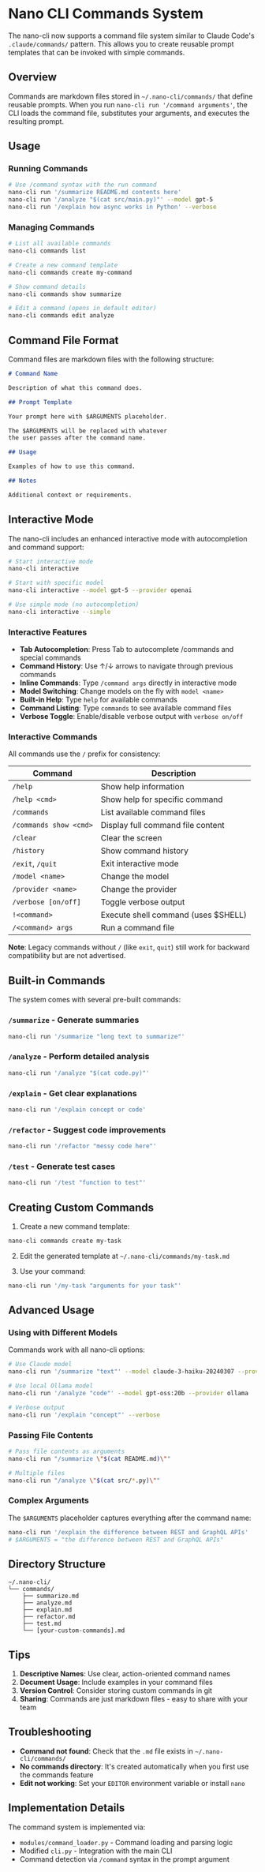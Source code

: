 # Nano CLI Commands System

The nano-cli now supports a command file system similar to Claude Code's `.claude/commands/` pattern. This allows you to create reusable prompt templates that can be invoked with simple commands.

## Overview

Commands are markdown files stored in `~/.nano-cli/commands/` that define reusable prompts. When you run `nano-cli run '/command arguments'`, the CLI loads the command file, substitutes your arguments, and executes the resulting prompt.

## Usage

### Running Commands

```bash
# Use /command syntax with the run command
nano-cli run '/summarize README.md contents here'
nano-cli run '/analyze "$(cat src/main.py)"' --model gpt-5
nano-cli run '/explain how async works in Python' --verbose
```

### Managing Commands

```bash
# List all available commands
nano-cli commands list

# Create a new command template
nano-cli commands create my-command

# Show command details
nano-cli commands show summarize

# Edit a command (opens in default editor)
nano-cli commands edit analyze
```

## Command File Format

Command files are markdown files with the following structure:

```markdown
# Command Name

Description of what this command does.

## Prompt Template

Your prompt here with $ARGUMENTS placeholder.

The $ARGUMENTS will be replaced with whatever 
the user passes after the command name.

## Usage

Examples of how to use this command.

## Notes

Additional context or requirements.
```

## Interactive Mode

The nano-cli includes an enhanced interactive mode with autocompletion and command support:

```bash
# Start interactive mode
nano-cli interactive

# Start with specific model
nano-cli interactive --model gpt-5 --provider openai

# Use simple mode (no autocompletion)
nano-cli interactive --simple
```

### Interactive Features

- **Tab Autocompletion**: Press Tab to autocomplete /commands and special commands
- **Command History**: Use ↑/↓ arrows to navigate through previous commands
- **Inline Commands**: Type `/command args` directly in interactive mode
- **Model Switching**: Change models on the fly with `model <name>`
- **Built-in Help**: Type `help` for available commands
- **Command Listing**: Type `commands` to see available command files
- **Verbose Toggle**: Enable/disable verbose output with `verbose on/off`

### Interactive Commands

All commands use the `/` prefix for consistency:

| Command | Description |
|---------|------------|
| `/help` | Show help information |
| `/help <cmd>` | Show help for specific command |
| `/commands` | List available command files |
| `/commands show <cmd>` | Display full command file content |
| `/clear` | Clear the screen |
| `/history` | Show command history |
| `/exit`, `/quit` | Exit interactive mode |
| `/model <name>` | Change the model |
| `/provider <name>` | Change the provider |
| `/verbose [on/off]` | Toggle verbose output |
| `!<command>` | Execute shell command (uses $SHELL) |
| `/<command> args` | Run a command file |

**Note**: Legacy commands without `/` (like `exit`, `quit`) still work for backward compatibility but are not advertised.

## Built-in Commands

The system comes with several pre-built commands:

### `/summarize` - Generate summaries
```bash
nano-cli run '/summarize "long text to summarize"'
```

### `/analyze` - Perform detailed analysis
```bash
nano-cli run '/analyze "$(cat code.py)"'
```

### `/explain` - Get clear explanations
```bash
nano-cli run '/explain concept or code'
```

### `/refactor` - Suggest code improvements
```bash
nano-cli run '/refactor "messy code here"'
```

### `/test` - Generate test cases
```bash
nano-cli run '/test "function to test"'
```

## Creating Custom Commands

1. Create a new command template:
```bash
nano-cli commands create my-task
```

2. Edit the generated template at `~/.nano-cli/commands/my-task.md`

3. Use your command:
```bash
nano-cli run '/my-task "arguments for your task"'
```

## Advanced Usage

### Using with Different Models

Commands work with all nano-cli options:

```bash
# Use Claude model
nano-cli run '/summarize "text"' --model claude-3-haiku-20240307 --provider anthropic

# Use local Ollama model
nano-cli run '/analyze "code"' --model gpt-oss:20b --provider ollama

# Verbose output
nano-cli run '/explain "concept"' --verbose
```

### Passing File Contents

```bash
# Pass file contents as arguments
nano-cli run "/summarize \"$(cat README.md)\""

# Multiple files
nano-cli run "/analyze \"$(cat src/*.py)\""
```

### Complex Arguments

The `$ARGUMENTS` placeholder captures everything after the command name:

```bash
nano-cli run '/explain the difference between REST and GraphQL APIs'
# $ARGUMENTS = "the difference between REST and GraphQL APIs"
```

## Directory Structure

```
~/.nano-cli/
└── commands/
    ├── summarize.md
    ├── analyze.md
    ├── explain.md
    ├── refactor.md
    ├── test.md
    └── [your-custom-commands].md
```

## Tips

1. **Descriptive Names**: Use clear, action-oriented command names
2. **Document Usage**: Include examples in your command files
3. **Version Control**: Consider storing custom commands in git
4. **Sharing**: Commands are just markdown files - easy to share with your team

## Troubleshooting

- **Command not found**: Check that the `.md` file exists in `~/.nano-cli/commands/`
- **No commands directory**: It's created automatically when you first use the commands feature
- **Edit not working**: Set your `EDITOR` environment variable or install `nano`

## Implementation Details

The command system is implemented via:
- `modules/command_loader.py` - Command loading and parsing logic
- Modified `cli.py` - Integration with the main CLI
- Command detection via `/command` syntax in the prompt argument